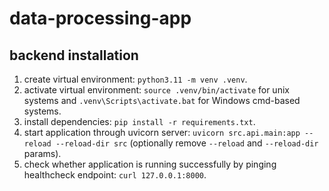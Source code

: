 # data-processing-app

## backend installation

1. create virtual environment: `python3.11 -m venv .venv`.
2. activate virtual environment: `source .venv/bin/activate` for unix systems and `.venv\Scripts\activate.bat` for Windows cmd-based systems.
3. install dependencies: `pip install -r requirements.txt`.
4. start application through uvicorn server: `uvicorn src.api.main:app --reload --reload-dir src` (optionally remove `--reload` and `--reload-dir` params).
5. check whether application is running successfully by pinging healthcheck endpoint: `curl 127.0.0.1:8000`.
